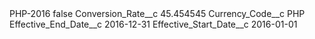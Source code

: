 <?xml version="1.0" encoding="UTF-8"?>
<CustomMetadata xmlns="http://soap.sforce.com/2006/04/metadata" xmlns:xsi="http://www.w3.org/2001/XMLSchema-instance" xmlns:xsd="http://www.w3.org/2001/XMLSchema">
    <label>PHP-2016</label>
    <protected>false</protected>
    <values>
        <field>Conversion_Rate__c</field>
        <value xsi:type="xsd:double">45.454545</value>
    </values>
    <values>
        <field>Currency_Code__c</field>
        <value xsi:type="xsd:string">PHP</value>
    </values>
    <values>
        <field>Effective_End_Date__c</field>
        <value xsi:type="xsd:date">2016-12-31</value>
    </values>
    <values>
        <field>Effective_Start_Date__c</field>
        <value xsi:type="xsd:date">2016-01-01</value>
    </values>
</CustomMetadata>
